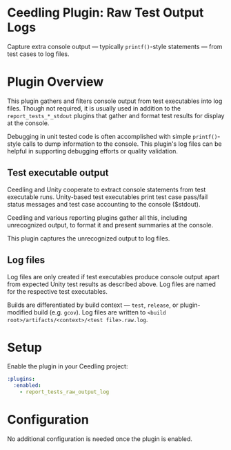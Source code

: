 # Ceedling Plugin: Raw Test Output Logs

Capture extra console output — typically `printf()`-style statements — from 
test cases to log files.

# Plugin Overview

This plugin gathers and filters console output from test executables into log 
files. Though not required, it is usually used in addition to the 
`report_tests_*_stdout` plugins that gather and format test results for display
at the console.

Debugging in unit tested code is often accomplished with simple `printf()`-
style calls to dump information to the console. This plugin's log files can be 
helpful in supporting debugging efforts or quality validation.

## Test executable output

Ceedling and Unity cooperate to extract console statements from test executable
runs. Unity-based test executables print test case pass/fail status messages
and test case accounting to the console ($stdout).

Ceedling and various reporting plugins gather all this, including unrecognized 
output, to format it and present summaries at the console.

This plugin captures the unrecognized output to log files.

## Log files

Log files are only created if test executables produce console output apart from
expected Unity test results as described above. Log files are named for the
respective test executables.

Builds are differentiated by build context — `test`, `release`, or
plugin-modified build (e.g. `gcov`). Log files are written to `<build
root>/artifacts/<context>/<test file>.raw.log`.

# Setup

Enable the plugin in your Ceedling project:

``` YAML
:plugins:
  :enabled:
    - report_tests_raw_output_log
```

# Configuration

No additional configuration is needed once the plugin is enabled.